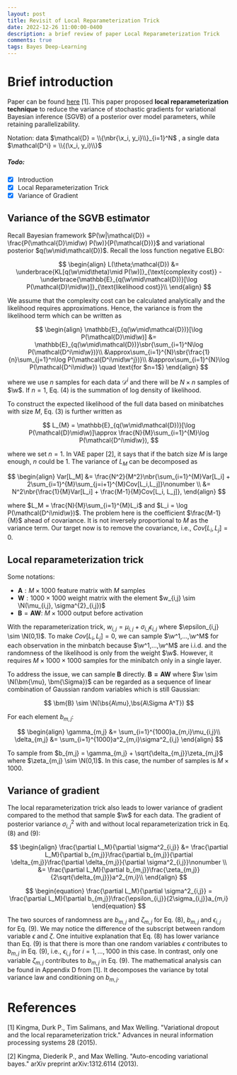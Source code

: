 ```yaml
---
layout: post
title: Revisit of Local Reparameterization Trick
date: 2022-12-26 11:00:00-0400
description: a brief review of paper Local Reparameterization Trick
comments: true
tags: Bayes Deep-Learning
---
```


# Brief introduction 
Paper can be found [here](https://arxiv.org/pdf/1506.02557.pdf) [1].
This paper proposed **local reparameterization technique** to reduce the variance of stochastic gradients for variational Bayesian inference (SGVB) of a posterior over model parameters, while retaining parallelizability. 


Notation: data $\mathcal{D} = \\{\nbr{\x_i, y_i}\\}_{i=1}^N$ , a single data $\mathcal{D^i} = \\{(\x_i, y_i)\\}$
##### Todo:
- [x] Introduction
- [x] Local Reparameterization Trick
- [x] Variance of Gradient 

## Variance of the SGVB estimator
Recall Bayesian framework $P(\w|\mathcal{D}) = \frac{P(\mathcal{D}\mid\w) P(\w)}{P(\mathcal{D})}$ and variational posterior $q(\w\mid\mathcal{D})$.
Recall the loss function negative ELBO:

$$
\begin{align}
L(\theta;\mathcal{D}) &= \underbrace{KL[q(\w\mid\theta)\mid P(\w)]}_{\text{complexity cost}} - \underbrace{\mathbb{E}_{q(\w\mid\mathcal{D})}[\log P(\mathcal{D}\mid\w)]}_{\text{likelihood cost}}\\
\end{align}
$$

We assume that the complexity cost can be calculated analytically and the likelihood requires approximations. Hence, the variance is from the likelihood term which can be written as

$$
\begin{align}
\mathbb{E}_{q(\w\mid\mathcal{D})}[\log P(\mathcal{D}\mid\w)] &= \mathbb{E}_{q(\w\mid\mathcal{D})}\sbr{\sum_{i=1}^N\log P(\mathcal{D^i\mid\w})}\\
&\approx\sum_{i=1}^{N}\sbr{\frac{1}{n}\sum_{j=1}^n\log P(\mathcal{D^i\mid\w^j})}\\
&\approx\sum_{i=1}^{N}\log P(\mathcal{D^i\mid\w}) \quad \text{for $n=1$}
\end{align}
$$

where we use $n$ samples for each data $\mathcal{D}^i$ and there will be $N\times n$ samples of $\w$. If $n = 1$, Eq. (4) is the summation of log density of likelihood. 

To construct the expected likelihood of the full data based on minibatches with size $M$, Eq. (3) is further written as

$$
L_{M} = \mathbb{E}_{q(\w\mid\mathcal{D})}[\log P(\mathcal{D}\mid\w)]\approx \frac{N}{M}\sum_{i=1}^{M}\log P(\mathcal{D^i\mid\w}),
$$

where we set $n = 1$. In VAE paper [2], it says that if the batch size $M$ is large enough, $n$ could be $1$. The variance of $L_M$ can be decomposed as 

$$
\begin{align}
Var[L_M] &= \frac{N^2}{M^2}\nbr{\sum_{i=1}^{M}Var[L_i] + 2\sum_{i=1}^{M}\sum_{j=i+1}^{M}Cov[L_i,L_j]}\nonumber \\
&= N^2\nbr{\frac{1}{M}Var[L_i] + \frac{M-1}{M}Cov[L_i, L_j]},
\end{align}
$$

where $L_M = \frac{N}{M}\sum_{i=1}^{M}L_i$ and $L_i = \log P(\mathcal{D^i\mid\w})$. The problem here is the coefficient $\frac{M-1}{M}$ ahead of covariance. It is not inversely proportional to $M$ as the variance term. Our target now is to remove the covariance, i.e., $Cov[L_i, L_j] = 0.$

## Local reparameterization trick
Some notations: 
- $\bm{A}: M \times 1000$ feature matrix with $M$ samples
- $\bm{W}: 1000 \times 1000$ weight matrix with the element $w_{i,j} \sim \N(\mu_{i,j}, \sigma^{2}_{i,j})$
- $\bm{B} = \bm{AW}$: $M \times 1000$ output before activation 

With the reparameterization trick, $w_{i,j} = \mu_{i,j} + \sigma_{i,j}\epsilon_{i,j}$ where $\epsilon_{i,j} \sim \N(0,1)$. To make $Cov[L_i, L_j] = 0$, we can sample $\w^1,...,\w^M$ for each observation in the minbatch because $\w^1,...,\w^M$ are i.i.d. and the randomness of the likelihood is only from the weight $\w$. However, it requires $M \times 1000 \times 1000$ samples for the minibatch only in a single layer. 

To address the issue, we can sample $\bm{B}$ directly. $\bm{B=AW}$ where $\w \sim \N(\bm{\mu}, \bm{\Sigma})$ can be regarded as a sequence of linear combination of Gaussian random variables which is still Gaussian: 

$$
\bm{B} \sim \N(\bs{A\mu},\bs{A\Sigma A^T})
$$

For each element $b_{m,j}$:

$$
\begin{align}
\gamma_{m,j} &= \sum_{i=1}^{1000}a_{m,i}\mu_{i,j}\\
\delta_{m,j} &= \sum_{i=1}^{1000}a^2_{m,i}\sigma^2_{i,j}
\end{align}
$$

To sample from $b_{m,j} = \gamma_{m,j} + \sqrt{\delta_{m,j}}\zeta_{m,j}$ where $\zeta_{m,j} \sim \N(0,1)$. In this case, the number of samples is $M \times 1000$.

## Variance of gradient
The local reparameterization trick also leads to lower variance of gradient compared to the method that sample $\w$ for each data. The gradient of posterior variance $\sigma^2_{i,j}$ with and without local reparameterization trick in Eq. (8) and (9):

$$
\begin{align}
\frac{\partial L_M}{\partial \sigma^2_{i,j}} &= \frac{\partial L_M}{\partial b_{m,j}}\frac{\partial b_{m,j}}{\partial \delta_{m,j}}\frac{\partial \delta_{m,j}}{\partial \sigma^2_{i,j}}\nonumber \\  
&= \frac{\partial L_M}{\partial b_{m,j}}\frac{\zeta_{m,j}}{2\sqrt{\delta_{m,j}}}a^2_{m,i}\\ 
\end{align}
$$ 

$$
\begin{equation}
\frac{\partial L_M}{\partial \sigma^2_{i,j}} = \frac{\partial L_M}{\partial b_{m,j}}\frac{\epsilon_{i,j}}{2\sigma_{i,j}}a_{m,i}
\end{equation}
$$

The two sources of randomness are $b_{m,j}$ and $\zeta_{m,j}$ for Eq. (8), $b_{m,j}$ and $\epsilon_{i,j}$ for Eq. (9). We may notice the difference of the subscript between random variable $\epsilon$ and $\zeta$. One intuitive explanation that Eq. (8) has lower variance than Eq. (9) is that there is more than one random variables $\epsilon$ contributes to $b_{m,j}$ in Eq. (9), i.e., $\epsilon_{i,j}$ for $i = 1,...,1000$ in this case. In contrast, only one variable $\zeta_{m,j}$ contributes to $b_{m,j}$ in Eq. (9). The mathematical analysis can be found in Appendix D from [1]. It decomposes the variance by total variance law and conditioning on $b_{m,j}$.


# References
[1] Kingma, Durk P., Tim Salimans, and Max Welling. "Variational dropout and the local reparameterization trick." Advances in neural information processing systems 28 (2015).

[2] Kingma, Diederik P., and Max Welling. "Auto-encoding variational bayes." arXiv preprint arXiv:1312.6114 (2013).

